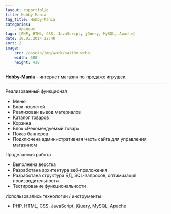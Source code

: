 ```yaml
---
layout: ruportfolio
title: Hobby-Mania
tag_title: Hobby-Mania
categories:
    - Фриланс
tags: [PHP, HTML, CSS, JavaScript, jQuery, MySQL, Apache]
date: 10.03.2014 22:40
sort: 2
image: 
    src: /assets/img/work/saithm.webp 
    width: 500
    height: 418
---
```


**Hobby-Mania** - интернет магазин по продаже игрушек.

---

Реализованный функционал

* Меню
* Блок новостей
* Реализован вывод материалов
* Каталог товаров
* Корзина
* Блок &laquo;Рекомендуемый товар&raquo;
* Показ баннеров
* Подключена административная часть сайта для управления магазином

Проделанная работа

* Выполнена верстка
* Разработана архитектура веб-приложения
* Разработана структура БД, SQL-запросов, оптимизация производительности
* Тестирование функциональности

Использовались технологии / инструменты

* PHP, HTML, CSS, JavaScript, jQuery, MySQL, Apache
